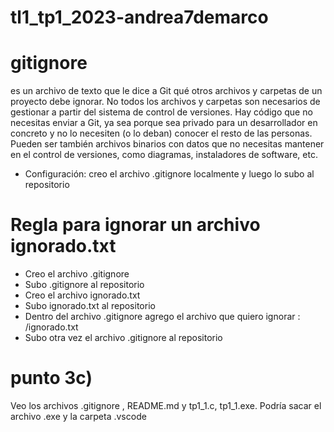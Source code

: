 # tl1_tp1_2023-andrea7demarco

# **gitignore**

es un archivo de texto que le dice a Git qué otros archivos y carpetas de un proyecto debe ignorar. No todos los archivos y carpetas son necesarios de gestionar a partir del sistema de control de versiones. Hay código que no necesitas enviar a Git, ya sea porque sea privado para un desarrollador en concreto y no lo necesiten (o lo deban) conocer el resto de las personas. Pueden ser también archivos binarios con datos que no necesitas mantener en el control de versiones, como diagramas, instaladores de software, etc.

* Configuración: creo el archivo .gitignore localmente y luego lo subo al repositorio

# **Regla para ignorar un archivo ignorado.txt**
- Creo el archivo .gitignore
- Subo .gitignore al repositorio
- Creo el archivo ignorado.txt
- Subo ignorado.txt al repositorio
- Dentro del archivo .gitignore agrego el archivo que quiero ignorar : /ignorado.txt 
- Subo otra vez el archivo .gitignore al repositorio

# **punto 3c)**
Veo los archivos .gitignore , README.md y tp1_1.c, tp1_1.exe. Podría sacar el archivo .exe y la carpeta .vscode



